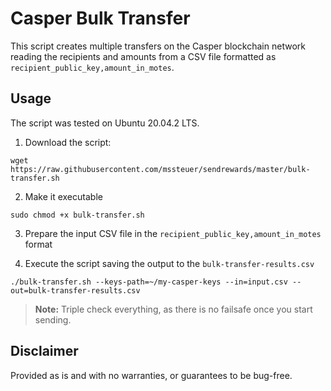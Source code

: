 # Casper Bulk Transfer

This script creates multiple transfers on the Casper blockchain network reading the recipients and amounts from a CSV file formatted as ```recipient_public_key,amount_in_motes```. 

## Usage

The script was tested on Ubuntu 20.04.2 LTS.

1. Download the script:
```
wget https://raw.githubusercontent.com/mssteuer/sendrewards/master/bulk-transfer.sh
```

2. Make it executable

```
sudo chmod +x bulk-transfer.sh
```

3. Prepare the input CSV file in the ```recipient_public_key,amount_in_motes``` format


4. Execute the script saving the output to the ```bulk-transfer-results.csv```

```
./bulk-transfer.sh --keys-path=~/my-casper-keys --in=input.csv --out=bulk-transfer-results.csv
```

 > **Note:** Triple check everything, as there is no failsafe once you start sending.

## Disclaimer

Provided as is and with no warranties, or guarantees to be bug-free.
